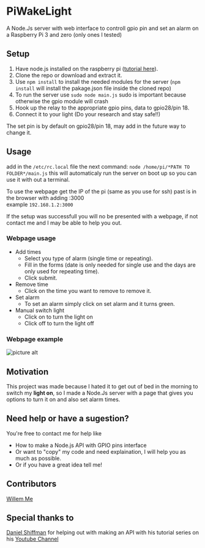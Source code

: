 # PiWakeLight
A Node.Js server with web interface to controll gpio pin and set an alarm on a Raspberry Pi 3 and zero (only ones I tested)

## Setup
1. Have node.js installed on the raspberry pi ([tutorial here](http://weworkweplay.com/play/raspberry-pi-nodejs/)).
2. Clone the repo or download and extract it.
3. Use ```npm install``` to install the needed modules for the server (```npm install``` will install the pakage.json file inside the cloned repo)
4. To run the server use ```sudo node main.js``` sudo is important because otherwise the gpio module will crash 
5. Hook up the relay to the appropriate gpio pins, data to gpio28/pin 18.
6. Connect it to your light (Do your research and stay safe!!)

The set pin is by default on gpio28/pin 18, may add in the future way to change it.
## Usage

add in the ```/etc/rc.local``` file the next command: ```node /home/pi/*PATH TO FOLDER*/main.js``` this will automaticaly run the server on boot up so you can use it with out a terminal. 

To use the webpage get the IP of the pi (same as you use for ssh) past is in the browser with adding :3000 <br>
example ```192.168.1.2:3000```

If the setup was successfull you will no be presented with a webpage, if not contact me and I may be able to help you out.

### Webpage usage
* Add times
  * Select you type of alarm (single time or repeating).
  * Fill in the forms (date is only needed for single use and the days are only used for repeating time).
  * Click submit.
* Remove time
  * Click on the time you want to remove to remove it.
* Set alarm
  * To set an alarm simply click on set alarm and it turns green.
* Manual switch light
  * Click on to turn the light on
  * Click off to turn the light off
  
### Webpage example

![picture alt](http://www.willemme.com/Img/Wakelight.png "Webinterface")

## Motivation

This project was made because I hated it to get out of bed in the morning to switch my **light on**, so I made a Node.Js server with a page that gives you options to turn it on and also set alarm times.

## Need help or have a sugestion?

You're free to contact me for help like
* How to make a Node.js API with GPIO pins interface
* Or want to "copy" my code and need explaination, I will help you as much as possible.
* Or if you have a great idea tell me!

## Contributors
[Willem Me](https://github.com/WillemMe)

## Special thanks to
[Daniel Shiffman](https://github.com/shiffman) for helping out with making an API with his tutorial series on his [Youtube Channel](https://www.youtube.com/user/shiffman)
